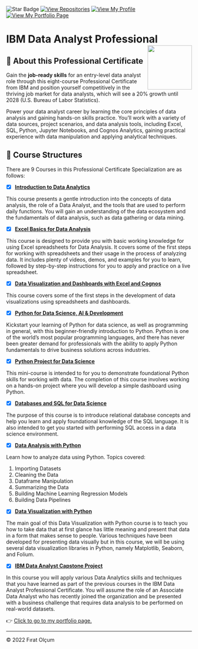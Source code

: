  ![Star Badge](https://img.shields.io/static/v1?label=%F0%9F%8C%9F&message=If%20Useful&style=style=flat&color=BC4E99)
 [![View Repositories](https://img.shields.io/badge/View-My_Repositories-blue?logo=GitHub)](https://github.com/firatolcum?tab=repositories)
[![View My Profile](https://img.shields.io/badge/View-My_Profile-green?logo=GitHub)](https://github.com/firatolcum) 
[![View My Portfolio Page](https://img.shields.io/badge/View-My_Portfolio-orange?logo=Port)](https://firatolcum.social/) 

# IBM Data Analyst Professional <img src="https://raw.githubusercontent.com/roshangrewal/IBM-Data-Science-Professional-Certification/master/IBM-Banner.png" align="right" width="120" />

## 📣 About this Professional Certificate
Gain the **job-ready skills** for an entry-level data analyst role through this eight-course Professional Certificate from IBM and position yourself competitively in the thriving job market for data analysts, which will see a 20% growth until 2028 (U.S. Bureau of Labor Statistics).

Power your data analyst career by learning the core principles of data analysis and gaining hands-on skills practice. You’ll work with a variety of data sources, project scenarios, and data analysis tools, including Excel, SQL, Python, Jupyter Notebooks, and Cognos Analytics, gaining practical experience with data manipulation and applying analytical techniques.


## 📂 Course Structures

There are 9 Courses in this Professional Certificate Specialization are as follows:


- [x] [__Introduction to Data Analytics__](https://github.com/firatolcum/IBM_Data_Analyst_Professional_Certificate_Course/blob/master/07-Certificates/01-Introduction%20to%20Data%20Analytics.jpg)


This course presents a gentle introduction into the concepts of data analysis, the role of a Data Analyst, and the tools that are used to perform daily functions. You will gain an understanding of the data ecosystem and the fundamentals of data analysis, such as data gathering or data mining.


- [x] [__Excel Basics for Data Analysis__](https://github.com/firatolcum/IBM_Data_Analyst_Professional_Certificate_Course/blob/master/07-Certificates/02-Excel%20Basics%20for%20Data%20Analysis.jpg)

This course is designed to provide you with basic working knowledge for using Excel spreadsheets for Data Analysis. It covers some of the first steps for working with spreadsheets and their usage in the process of analyzing data.  It includes plenty of videos, demos, and examples for you to learn, followed by step-by-step instructions for you to apply and practice on a live spreadsheet.



- [X] [__Data Visualization and Dashboards with Excel and Cognos__ ](https://github.com/firatolcum/IBM_Data_Analyst_Professional_Certificate_Course/blob/master/07-Certificates/03-Data%20Visualization%20and%20Dashboards%20with%20Excel%20and%20Cognos.jpg)

This course covers some of the first steps in the development of data visualizations using spreadsheets and dashboards. 


- [x] [__Python for Data Science, AI & Development__](https://github.com/firatolcum/IBM_Data_Analyst_Professional_Certificate_Course/blob/master/07-Certificates/04-Python%20for%20Data%20Science%2CAI%20and%20Depelopment.jpg)

Kickstart your learning of Python for data science, as well as programming in general, with this beginner-friendly introduction to Python. Python is one of the world’s most popular programming languages, and there has never been greater demand for professionals with the ability to apply Python fundamentals to drive business solutions across industries. 


- [X] [__Python Project for Data Science__](https://github.com/firatolcum/IBM_Data_Analyst_Professional_Certificate_Course/blob/master/07-Certificates/05-Python%20Project%20for%20Data%20Science.jpg)

This mini-course is intended to for you to demonstrate foundational Python skills for working with data. The completion of this course involves working on a hands-on project where you will develop a simple dashboard using Python.


- [x] [__Databases and SQL for Data Science__](https://github.com/firatolcum/IBM_Data_Analyst_Professional_Certificate_Course/blob/master/07-Certificates/06-Databases%20and%20SQL%20for%20Data%20Science%20with%20Python.jpg)

The purpose of this course is to introduce relational database concepts and help you learn and apply foundational knowledge of the SQL language. It is also intended to get you started with performing SQL access in a data science environment.  


- [x] [__Data Analysis with Python__](https://github.com/firatolcum/IBM_Data_Analyst_Professional_Certificate_Course/blob/master/07-Certificates/07-Data%20Analysis%20with%20Python.jpg)

Learn how to analyze data using Python. Topics covered:

1) Importing Datasets
2) Cleaning the Data
3) Dataframe Manipulation
4) Summarizing the Data
5) Building Machine Learning Regression Models
6) Building Data Pipelines


- [x] [__Data Visualization with Python__](https://github.com/firatolcum/IBM_Data_Analyst_Professional_Certificate_Course/blob/master/07-Certificates/08-Data%20Visualization%20with%20Python.jpg)

The main goal of this Data Visualization with Python course is to teach you how to take data that at first glance has little meaning and present that data in a form that makes sense to people. Various techniques have been developed for presenting data visually but in this course, we will be using several data visualization libraries in Python, namely Matplotlib, Seaborn, and Folium.


- [x] [__IBM Data Analyst Capstone Project__](https://github.com/firatolcum/IBM_Data_Analyst_Professional_Certificate_Course/blob/master/07-Certificates/09-IBM%20Data%20Analyst%20Capstone%20Project.jpg)

In this course you will apply various Data Analytics skills and techniques that you have learned as part of the previous courses in the IBM Data Analyst Professional Certificate. You will assume the role of an Associate Data Analyst who has recently joined the organization and be presented with a business challenge that requires data analysis to be performed on real-world datasets. 

👉 [Click to go to my portfolio page.](https://firatolcum.social/)

---
<p>&copy; 2022 Fırat Olçum </p>
